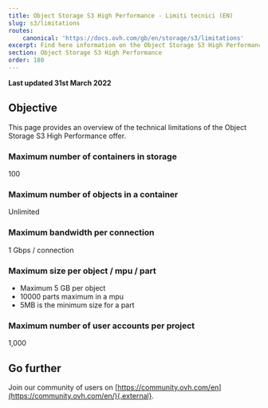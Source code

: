 ```yaml
---
title: Object Storage S3 High Performance - Limiti tecnici (EN)
slug: s3/limitations
routes:
    canonical: 'https://docs.ovh.com/gb/en/storage/s3/limitations'
excerpt: Find here information on the Object Storage S3 High Performance limitations
section: Object Storage S3 High Performance
order: 180
---
```


**Last updated 31st March 2022**

## Objective

This page provides an overview of the technical limitations of the Object Storage S3 High Performance offer.

### Maximum number of containers in storage

100

### Maximum number of objects in a container

Unlimited

### Maximum bandwidth per connection

1 Gbps / connection

### Maximum size per object / mpu / part

- Maximum 5 GB per object
- 10000 parts maximum in a mpu
- 5MB is the minimum size for a part

### Maximum number of user accounts per project

1,000

## Go further

Join our community of users on [https://community.ovh.com/en](https://community.ovh.com/en/){.external}.

